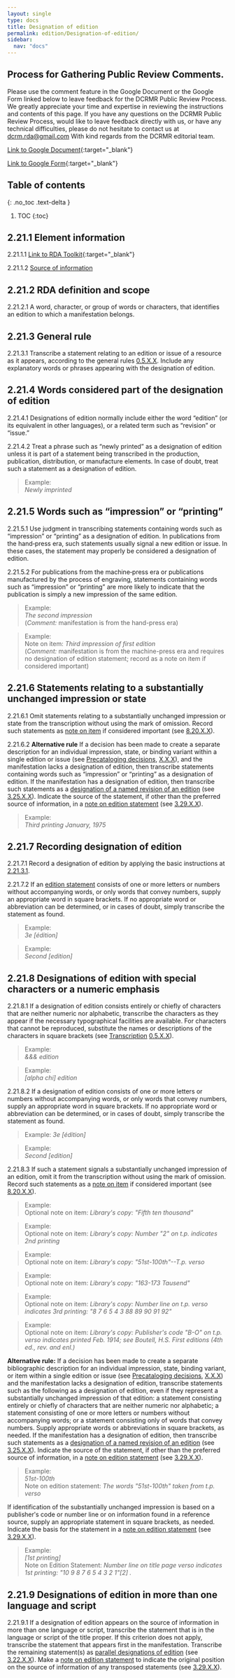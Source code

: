 ```yaml
---
layout: single
type: docs
title: Designation of edition
permalink: edition/Designation-of-edition/
sidebar:
  nav: "docs"
---
```


## Process for Gathering Public Review Comments.
Please use the comment feature in the Google Document or the Google Form linked below to leave feedback for the DCRMR Public Review Process.  We greatly appreciate your time and expertise in reviewing the instructions and contents of this page.  If you have any questions on the DCRMR Public Review Process, would like to leave feedback directly with us, or have any technical difficulties, please do not hesitate to contact us at dcrm.rda@gmail.com  With kind regards from the DCRMR editorial team.

[Link to Google Document](https://docs.google.com/document/d/1RdsSOlT6xC6qTydK7dJvNiZUxUFYXDeUPFbe3a_u-zQ/edit){:target="_blank"}

[Link to Google Form](https://docs.google.com/forms/d/e/1FAIpQLSdNtJkbY1mngdTcvCoB7zZcpaIuuKHvlbyiidP-QunDy14VcQ/viewform){:target="_blank"}

## Table of contents
{: .no_toc .text-delta }

1. TOC
{:toc}

## 2.21.1 Element information

<a name="2.21.1.1">2.21.1.1</a> [Link to RDA Toolkit](https://beta.rdatoolkit.org/Content/Index?externalId=en-US_ala-3f4a6575-8253-3866-a8f6-ce255dcb094c#){:target="_blank"}

<a name="2.21.1.2">2.21.1.2</a> [Source of information](/DCRMR/edition/)

## 2.21.2 RDA definition and scope

<a name="2.21.2.1">2.21.2.1</a> A word, character, or group of words or characters, that identifies an edition to which a manifestation belongs.

## 2.21.3 General rule

<a name="2.21.3.1">2.21.3.1</a> Transcribe a statement relating to an edition or issue of a  resource as it appears, according to the general rules [0.5.X.X](/DCRMR/general-rules/Transcription/#0.5.X.X). Include any explanatory words or phrases appearing with the designation of edition.

## 2.21.4 Words considered part of the designation of edition

<a name="2.21.4.1">2.21.4.1</a> Designations of edition normally include either the word “edition” (or its equivalent in other languages), or a related term such as “revision” or “issue.” 

<a name="2.21.4.2">2.21.4.2</a> Treat a phrase such as “newly printed” as a designation of edition unless it is
part of a statement being transcribed in the production, publication, distribution, or manufacture elements.  In case of doubt, treat such a statement as a designation of edition.

>Example:  
><CITE>Newly imprinted</CITE>

## 2.21.5 Words such as “impression” or “printing”

<a name="2.21.5.1">2.21.5.1</a> Use judgment in transcribing statements containing words such as “impression” or “printing” as a designation of edition. In publications from the hand‐press era, such statements usually signal a new edition or issue. In these cases, the statement may properly be considered a designation of edition.

<a name="2.21.5.2">2.21.5.2</a> For publications from the machine‐press era or publications manufactured by the process of engraving, statements containing words such as “impression” or “printing” are more likely to indicate that the publication is simply a new impression of the same edition. 

>Example:  
><CITE>The second impression</CITE>  
>(*Comment:* manifestation is from the hand-press era)

>Example:  
>Note on item: <CITE>Third impression of first edition</CITE>  
>(*Comment:* manifestation is from the machine-press era and requires no designation of edition statement; record as a note on item if considered important)

## 2.21.6 Statements relating to a substantially unchanged impression or state

<a name="2.21.6.1">2.21.6.1</a> Omit statements relating to a substantially unchanged impression or state from the transcription without using the mark of omission.  Record such statements as [note on item](/DCRMR/Notes-on-items/Note-on-item/) if considered important (see [8.20.X.X](/DCRMR/Notes-on-items/Note-on-item/#8.20.X.X)).

<a name="2.21.6.2">2.21.6.2</a> **Alternative rule** If a decision has been made to create a separate description for an individual impression, state, or binding variant within a single edition or issue (see [Precataloging decisions](/DCRMR/introduction/Precataloging-decisions/), [X.X.X](/DCRMR/introduction/Precataloging-decisions/#X.X.X)), and the manifestation lacks a designation of edition, then transcribe statements containing words such as “impression” or “printing” as a designation of edition. If the manifestation has a designation of edition, then transcribe such statements as a [designation of a named revision of an edition](/DCRMR/edition/Designation-of-a-named-revision-of-an-edition/) (see [3.25.X.X](/DCRMR/edition/Designation-of-a-named-revision-of-an-edition/#3.25.X.X)).  Indicate the source of the statement, if other than the preferred source of information, in a [note on edition statement](/DCRMR/edition/Note-on-edition-statement/) (see [3.29.X.X](/DCRMR/edition/Note-on-edition-statement/#3.29.X.X)).

>Example:  
> <CITE>Third printing January, 1975</CITE>

## 2.21.7 Recording designation of edition

<a name="2.21.7.1">2.21.7.1</a> Record a designation of edition by applying the basic instructions at [2.21.3.1](/DCRMR/edition/Designation-of-edition/#2.21.3.1).  

<a name="2.21.7.2">2.21.7.2</a> If an [edition statement](/DCRMR/edition/Edition-statement/) consists of one or more letters or numbers without accompanying words, or only words that convey numbers, supply an appropriate word in square brackets. If no appropriate word or abbreviation can be determined, or in cases of doubt, simply transcribe the statement as found.

>Example:  
><CITE>3e [édition]</CITE>

>Example:  
><CITE>Second [edition]</CITE>

## 2.21.8 Designations of edition with special characters or a numeric emphasis

<a name="2.21.8.1">2.21.8.1</a> If a designation of edition consists entirely or chiefly of characters that are neither numeric nor alphabetic, transcribe the characters as they appear if the necessary typographical facilities are available. For characters that cannot be reproduced, substitute the names or descriptions of the characters in square brackets (see [Transcription](/DCRMR/general-rules/Transcription/) [0.5.X.X](/DCRMR/general-rules/Transcription/#0.5.X.X)).

>Example:  
><CITE>&&& edition</CITE>

>Example:  
><CITE>[alpha chi] edition</CITE>

<a name="2.21.8.2">2.21.8.2</a> If a designation of edition consists of one or more letters or numbers without accompanying words, or only words that convey numbers, supply an appropriate word in square brackets. If no appropriate word or abbreviation can be determined, or in cases of doubt, simply transcribe the statement as found. 

>Example:
><CITE>3e [édition]</CITE>

>Example:  
><CITE>Second [edition]</CITE>

<a name="2.21.8.3">2.21.8.3</a> If such a statement signals a substantially unchanged impression of an edition,
omit it from the transcription without using the mark of omission.  Record such statements as a [note on item](/DCRMR/Notes-on-items/Note-on-item/) if considered important (see [8.20.X.X](/DCRMR/Notes-on-items/Note-on-item/#8.20.X.X)).

>Example:  
>Optional note on item: <CITE>Library's copy: "Fifth ten thousand"</CITE>
 
>Example:  
>Optional note on item: <CITE>Library's copy: Number "2" on t.p. indicates 2nd printing</CITE>

>Example:  
>Optional note on item: <CITE>Library's copy: "51st-100th"--T.p. verso</CITE>

>Example:  
>Optional note on item: <CITE>Library's copy: "163-173 Tausend"</CITE>

>Example:  
>Optional note on item: <CITE>Library's copy: Number line on t.p. verso indicates 3rd printing: "8 7 6 5 4 3 88 89 90 91 92"</CITE>
 
>Example:  
>Optional note on item: <CITE>Library's copy: Publisher's code "B-O" on t.p. verso indicates printed Feb. 1914; see Boutell, H.S. First editions (4th ed., rev. and enl.)</CITE>  

**Alternative rule:** If a decision has been made to create a separate bibliographic description for an individual impression, state, binding variant, or item within a single edition or issue (see [Precataloging decisions](/DCRMR/introduction/Precataloging-decisions/), [X.X.X](/DCRMR/introduction/Precataloging-decisions/#X.X.X)) and the manifestation lacks a designation of edition, transcribe statements such as the following as a designation of edition, even if they represent a substantially unchanged impression of that edition: a statement consisting entirely or chiefly of characters that are neither numeric nor alphabetic; a statement consisting of one or more letters or numbers without accompanying words; or a statement consisting only of words that convey numbers. Supply appropriate words or abbreviations in square brackets, as needed.  If the manifestation has a designation of edition, then transcribe such statements as a [designation of a named revision of an edition](/DCRMR/edition/Designation-of-a-named-revision-of-edition/) (see [3.25.X.X](/DCRMR/edition/Designation-of-a-name-revision-of-edition/#3.25.X.X)). Indicate the source of the statement, if other than the preferred source of information, in a [note on edition statement](/DCRMR/edition/Note-on-edition-statement/) (see [3.29.X.X](/DCRMR/edition/Note-on-edition-statement/#3.29.X.X)).

>Example:  
><CITE>51st-100th</CITE>  
>Note on edition statement: <CITE>The words "51st-100th" taken from t.p. verso</CITE>

If identification of the substantially unchanged impression is based on a publisherʹs code or number line or on information found in a reference source, supply an
appropriate statement in square brackets, as needed. Indicate the basis for the statement in a [note on edition statement](/DCRMR/edition/Note-on-edition-statement/) (see [3.29.X.X](/DCRMR/edition/Note-on-edition-statement/#3.29.X.X)).

>Example:  
><CITE>[1st printing]</CITE>  
>Note on Edition Statement: <CITE>Number line on title page verso indicates 1st printing: "10 9 8 7 6 5 4 3 2 1"[2] .</CITE>

## 2.21.9 Designations of edition in more than one language and script

<a name="2.21.9.1">2.21.9.1</a> If a designation of edition appears on the source of information in more than one language or script, transcribe the statement that is in the language or script of the title proper. If this criterion does not apply, transcribe the statement that appears first in the manifestation. Transcribe the remaining statement(s) as [parallel designations of edition](/DCRMR/edition/Parallel-designations-of-edition/) (see [3.22.X.X](/DCRMR/edition/Parallel-designations-of-edition/#3.22.X.X)). Make a [note on edition statement](/DCRMR/edition/Note-on-edition-statement/) to indicate the original position on the source of information of any transposed statements (see [3.29.X.X](/DCRMR/edition/Note-on-edition-statement/#3.29.X.X)).